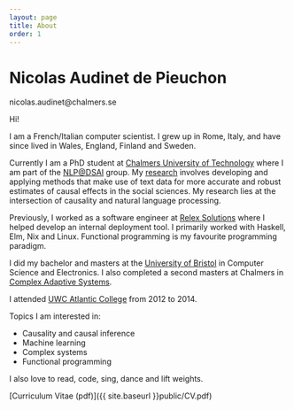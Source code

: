 ```yaml
---
layout: page
title: About
order: 1
---
```


<h1 class="about-title">
    Nicolas Audinet de Pieuchon
</h1>

<p class="about-email">
    nicolas.audinet@chalmers.se
</p>



Hi!

I am a French/Italian computer scientist. I grew up in Rome, Italy, and have
since lived in Wales, England, Finland and Sweden.

Currently I am a PhD student at [Chalmers University of
Technology](https://www.chalmers.se/en/) where I am part of the
[NLP@DSAI](https://dsai-nlp.github.io/) group. My
[research](https://www.cse.chalmers.se/~richajo/projects/wasphs2023.html)
involves developing and applying methods that make use of text data for more
accurate and robust estimates of causal effects in the social sciences. My
research lies at the intersection of causality and natural language processing.

Previously, I worked as a software engineer at [Relex
Solutions](https://www.relexsolutions.com/) where I helped develop an internal
deployment tool. I primarily worked with Haskell, Elm, Nix and Linux. Functional
programming is my favourite programming paradigm.

I did my bachelor and masters at the [University of
Bristol](https://www.bristol.ac.uk/) in Computer Science and Electronics. I also
completed a second masters at Chalmers in [Complex Adaptive
Systems](https://www.chalmers.se/en/education/find-masters-programme/complex-adaptive-systems-msc/).

I attended [UWC Atlantic College](https://www.uwcatlantic.org/) from 2012 to
2014.

Topics I am interested in:
- Causality and causal inference
- Machine learning
- Complex systems
- Functional programming

I also love to read, code, sing, dance and lift weights.

[Curriculum Vitae (pdf)]({{ site.baseurl }}public/CV.pdf)
